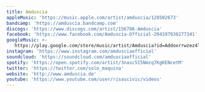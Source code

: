 ```yaml
---
title: Amduscia
appleMusic: 'https://music.apple.com/artist/amduscia/128502673'
bandcamp: 'https://amduscia.bandcamp.com'
discogs: 'https://www.discogs.com/artist/156786-Amduscia'
facebook: 'https://www.facebook.com/Amduscia-Official-204197936277341'
googleMusic: >-
   https://play.google.com/store/music/artist/Amduscia?id=Addoxrrwzez4liirsc7ytckb5l4
instagram: 'https://www.instagram.com/amdusciaofficial'
soundcloud: 'https://soundcloud.com/amdusciaofficial'
spotify: 'https://open.spotify.com/artist/3nasc5I5Nmzq7KgKENcetM'
twitter: 'https://twitter.com/solo_maquina'
website: 'http://www.amduscia.de'
youtube: 'https://www.youtube.com/user/risascivic/videos'
---
```


